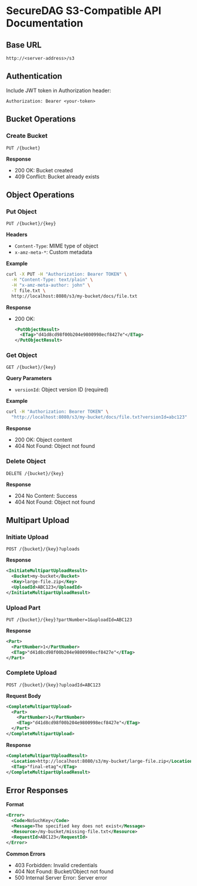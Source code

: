 # SecureDAG S3-Compatible API Documentation

## Base URL
`http://<server-address>/s3`

## Authentication
Include JWT token in Authorization header:
```http
Authorization: Bearer <your-token>
```

## Bucket Operations

### Create Bucket
```http
PUT /{bucket}
```

**Response**
- 200 OK: Bucket created
- 409 Conflict: Bucket already exists

## Object Operations

### Put Object
```http
PUT /{bucket}/{key}
```

**Headers**
- `Content-Type`: MIME type of object
- `x-amz-meta-*`: Custom metadata

**Example**
```bash
curl -X PUT -H "Authorization: Bearer TOKEN" \
  -H "Content-Type: text/plain" \
  -H "x-amz-meta-author: john" \
  -T file.txt \
  http://localhost:8080/s3/my-bucket/docs/file.txt
```

**Response**
- 200 OK: 
  ```xml
  <PutObjectResult>
    <ETag>"d41d8cd98f00b204e9800998ecf8427e"</ETag>
  </PutObjectResult>
  ```

### Get Object
```http
GET /{bucket}/{key}
```

**Query Parameters**
- `versionId`: Object version ID (required)

**Example**
```bash
curl -H "Authorization: Bearer TOKEN" \
  "http://localhost:8080/s3/my-bucket/docs/file.txt?versionId=abc123"
```

**Response**
- 200 OK: Object content
- 404 Not Found: Object not found

### Delete Object
```http
DELETE /{bucket}/{key}
```

**Response**
- 204 No Content: Success
- 404 Not Found: Object not found

## Multipart Upload

### Initiate Upload
```http
POST /{bucket}/{key}?uploads
```

**Response**
```xml
<InitiateMultipartUploadResult>
  <Bucket>my-bucket</Bucket>
  <Key>large-file.zip</Key>
  <UploadId>ABC123</UploadId>
</InitiateMultipartUploadResult>
```

### Upload Part
```http
PUT /{bucket}/{key}?partNumber=1&uploadId=ABC123
```

**Response**
```xml
<Part>
  <PartNumber>1</PartNumber>
  <ETag>"d41d8cd98f00b204e9800998ecf8427e"</ETag>
</Part>
```

### Complete Upload
```http
POST /{bucket}/{key}?uploadId=ABC123
```

**Request Body**
```xml
<CompleteMultipartUpload>
  <Part>
    <PartNumber>1</PartNumber>
    <ETag>"d41d8cd98f00b204e9800998ecf8427e"</ETag>
  </Part>
</CompleteMultipartUpload>
```

**Response**
```xml
<CompleteMultipartUploadResult>
  <Location>http://localhost:8080/s3/my-bucket/large-file.zip</Location>
  <ETag>"final-etag"</ETag>
</CompleteMultipartUploadResult>
```

## Error Responses

**Format**
```xml
<Error>
  <Code>NoSuchKey</Code>
  <Message>The specified key does not exist</Message>
  <Resource>/my-bucket/missing-file.txt</Resource>
  <RequestId>ABC123</RequestId>
</Error>
```

**Common Errors**
- 403 Forbidden: Invalid credentials
- 404 Not Found: Bucket/Object not found
- 500 Internal Server Error: Server error
